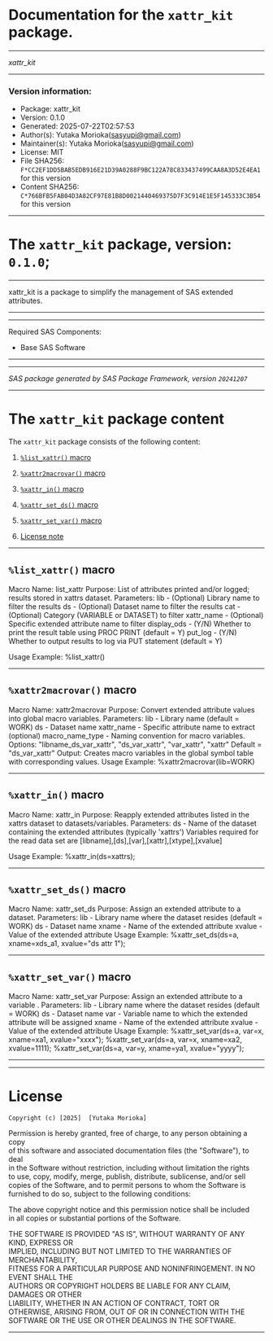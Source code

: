 ﻿# Documentation for the `xattr_kit` package.
  
----------------------------------------------------------------
 
 *xattr_kit* 
  
----------------------------------------------------------------
 
### Version information:
  
- Package: xattr_kit
- Version: 0.1.0
- Generated: 2025-07-22T02:57:53
- Author(s): Yutaka Morioka(sasyupi@gmail.com)
- Maintainer(s): Yutaka Morioka(sasyupi@gmail.com)
- License: MIT
- File SHA256: `F*CC2EF1DD5BAB5EDB916E21D39A0288F9BC122A78C833437499CAA8A3D52E4EA1` for this version
- Content SHA256: `C*766BFB5FAB04D3A82CF97E81B8D0021440469375D7F3C914E1E5F145333C3B54` for this version
  
---
 
# The `xattr_kit` package, version: `0.1.0`;
  
---
 
xattr_kit is a package to simplify the management of SAS extended attributes.
  
---
 
  
---
 
Required SAS Components: 
  - Base SAS Software
  
---
 
 
--------------------------------------------------------------------
 
*SAS package generated by SAS Package Framework, version `20241207`*
 
--------------------------------------------------------------------
 
# The `xattr_kit` package content
The `xattr_kit` package consists of the following content:
 
1. [`%list_xattr()` macro ](#listxattr-macros-1 )
2. [`%xattr2macrovar()` macro ](#xattr2macrovar-macros-2 )
3. [`%xattr_in()` macro ](#xattrin-macros-3 )
4. [`%xattr_set_ds()` macro ](#xattrsetds-macros-4 )
5. [`%xattr_set_var()` macro ](#xattrsetvar-macros-5 )
  
 
6. [License note](#license)
  
---
 
## `%list_xattr()` macro <a name="listxattr-macros-1"></a> ######

Macro Name:     list_xattr
 Purpose:       List of attributes printed and/or logged; results stored in xattrs dataset.
 Parameters:
   lib           - (Optional) Library name to filter the results
   ds            - (Optional) Dataset name to filter the results
   cat           - (Optional) Category (VARIABLE or DATASET) to filter
   xattr_name    - (Optional) Specific extended attribute name to filter
   display_ods   - (Y/N) Whether to print the result table using PROC PRINT (default = Y)
   put_log       - (Y/N) Whether to output results to log via PUT statement (default = Y)

 Usage Example:
 %list_xattr()

  
---
 
## `%xattr2macrovar()` macro <a name="xattr2macrovar-macros-2"></a> ######

Macro Name:     xattr2macrovar
Purpose:        Convert extended attribute values into global macro variables.
Parameters:
  lib              - Library name (default = WORK)
  ds               - Dataset name
  xattr_name       - Specific attribute name to extract (optional)
  macro_name_type  - Naming convention for macro variables. Options:
                    "libname_ds_var_xattr", "ds_var_xattr", "var_xattr", "xattr"
                    Default = "ds_var_xattr"
Output:         Creates macro variables in the global symbol table with corresponding values.
 Usage Example:
%xattr2macrovar(lib=WORK)

  
---
 
## `%xattr_in()` macro <a name="xattrin-macros-3"></a> ######

Macro Name:     xattr_in
Purpose:        Reapply extended attributes listed in the xattrs dataset to datasets/variables.
Parameters:
  ds        - Name of the dataset containing the extended attributes (typically 'xattrs')
Variables required for the read data set are [libname],[ds],[var],[xattr],[xtype],[xvalue]

Usage Example:
%xattr_in(ds=xattrs);

  
---
 
## `%xattr_set_ds()` macro <a name="xattrsetds-macros-4"></a> ######

Macro Name:     xattr_set_ds
Purpose:        Assign an extended attribute to a dataset.
Parameters:
  lib       - Library name where the dataset resides (default = WORK)
  ds        - Dataset name
  xname     - Name of the extended attribute
  xvalue    - Value of the extended attribute
 Usage Example:
 %xattr_set_ds(ds=a,  xname=xds_a1, xvalue="ds attr 1");

  
---
 
## `%xattr_set_var()` macro <a name="xattrsetvar-macros-5"></a> ######

Macro Name:     xattr_set_var
Purpose:        Assign an extended attribute to a variable .
Parameters:
  lib       - Library name where the dataset resides (default = WORK)
  ds        - Dataset name
  var       - Variable name to which the extended attribute will be assigned
  xname     - Name of the extended attribute
  xvalue    - Value of the extended attribute
 Usage Example:
  %xattr_set_var(ds=a, var=x, xname=xa1, xvalue="xxxx");
  %xattr_set_var(ds=a, var=x, xname=xa2, xvalue=1111);
  %xattr_set_var(ds=a, var=y, xname=ya1, xvalue="yyyy");

  
---
 
  
---
 
# License <a name="license"></a> ######
 
	Copyright (c) [2025]  [Yutaka Morioka]

Permission is hereby granted, free of charge, to any person obtaining a copy   
of this software and associated documentation files (the "Software"), to deal    
in the Software without restriction, including without limitation the rights   
to use, copy, modify, merge, publish, distribute, sublicense, and/or sell   
copies of the Software, and to permit persons to whom the Software is   
furnished to do so, subject to the following conditions:                      
                                                                                
The above copyright notice and this permission notice shall be included       
in all copies or substantial portions of the Software.                        
                                                                                
THE SOFTWARE IS PROVIDED "AS IS", WITHOUT WARRANTY OF ANY KIND, EXPRESS OR    
IMPLIED, INCLUDING BUT NOT LIMITED TO THE WARRANTIES OF MERCHANTABILITY,      
FITNESS FOR A PARTICULAR PURPOSE AND NONINFRINGEMENT. IN NO EVENT SHALL THE   
AUTHORS OR COPYRIGHT HOLDERS BE LIABLE FOR ANY CLAIM, DAMAGES OR OTHER        
LIABILITY, WHETHER IN AN ACTION OF CONTRACT, TORT OR OTHERWISE, ARISING FROM, 
OUT OF OR IN CONNECTION WITH THE SOFTWARE OR THE USE OR OTHER DEALINGS IN THE 
SOFTWARE.
  
---
 
